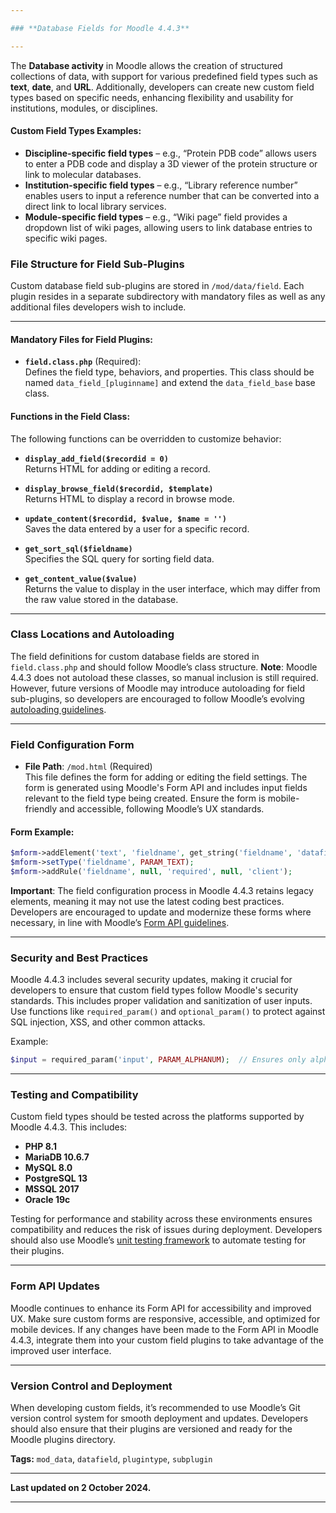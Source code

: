 ```yaml
---

### **Database Fields for Moodle 4.4.3**

---
```


The **Database activity** in Moodle allows the creation of structured collections of data, with support for various predefined field types such as **text**, **date**, and **URL**. Additionally, developers can create new custom field types based on specific needs, enhancing flexibility and usability for institutions, modules, or disciplines.

#### **Custom Field Types Examples:**
- **Discipline-specific field types** – e.g., “Protein PDB code” allows users to enter a PDB code and display a 3D viewer of the protein structure or link to molecular databases.
- **Institution-specific field types** – e.g., “Library reference number” enables users to input a reference number that can be converted into a direct link to local library services.
- **Module-specific field types** – e.g., “Wiki page” field provides a dropdown list of wiki pages, allowing users to link database entries to specific wiki pages.

### **File Structure for Field Sub-Plugins**
Custom database field sub-plugins are stored in `/mod/data/field`. Each plugin resides in a separate subdirectory with mandatory files as well as any additional files developers wish to include.

---

#### **Mandatory Files for Field Plugins:**

- **`field.class.php`** (Required):  
  Defines the field type, behaviors, and properties. This class should be named `data_field_[pluginname]` and extend the `data_field_base` base class.

#### **Functions in the Field Class:**
The following functions can be overridden to customize behavior:

- **`display_add_field($recordid = 0)`**  
  Returns HTML for adding or editing a record.
  
- **`display_browse_field($recordid, $template)`**  
  Returns HTML to display a record in browse mode.
  
- **`update_content($recordid, $value, $name = '')`**  
  Saves the data entered by a user for a specific record.
  
- **`get_sort_sql($fieldname)`**  
  Specifies the SQL query for sorting field data.
  
- **`get_content_value($value)`**  
  Returns the value to display in the user interface, which may differ from the raw value stored in the database.

---

### **Class Locations and Autoloading**
The field definitions for custom database fields are stored in `field.class.php` and should follow Moodle’s class structure. **Note**: Moodle 4.4.3 does not autoload these classes, so manual inclusion is still required. However, future versions of Moodle may introduce autoloading for field sub-plugins, so developers are encouraged to follow Moodle’s evolving [autoloading guidelines](https://moodledev.io/docs/guidelines/files/autoloading).

---

### **Field Configuration Form**

- **File Path**: `/mod.html` (Required)  
  This file defines the form for adding or editing the field settings. The form is generated using Moodle's Form API and includes input fields relevant to the field type being created. Ensure the form is mobile-friendly and accessible, following Moodle’s UX standards.

#### **Form Example:**
```php
$mform->addElement('text', 'fieldname', get_string('fieldname', 'datafield_[pluginname]'), 'size="30"');
$mform->setType('fieldname', PARAM_TEXT);
$mform->addRule('fieldname', null, 'required', null, 'client');
```

**Important**: The field configuration process in Moodle 4.4.3 retains legacy elements, meaning it may not use the latest coding best practices. Developers are encouraged to update and modernize these forms where necessary, in line with Moodle’s [Form API guidelines](https://moodledev.io/docs/apis/core/dml/moodleform).

---

### **Security and Best Practices**

Moodle 4.4.3 includes several security updates, making it crucial for developers to ensure that custom field types follow Moodle's security standards. This includes proper validation and sanitization of user inputs. Use functions like `required_param()` and `optional_param()` to protect against SQL injection, XSS, and other common attacks.

Example:

```php
$input = required_param('input', PARAM_ALPHANUM);  // Ensures only alphanumeric values are accepted
```

---

### **Testing and Compatibility**

Custom field types should be tested across the platforms supported by Moodle 4.4.3. This includes:

- **PHP 8.1**  
- **MariaDB 10.6.7**  
- **MySQL 8.0**  
- **PostgreSQL 13**  
- **MSSQL 2017**  
- **Oracle 19c**

Testing for performance and stability across these environments ensures compatibility and reduces the risk of issues during deployment. Developers should also use Moodle’s [unit testing framework](https://moodledev.io/docs/apis/core/testing/phpunit) to automate testing for their plugins.

---

### **Form API Updates**
Moodle continues to enhance its Form API for accessibility and improved UX. Make sure custom forms are responsive, accessible, and optimized for mobile devices. If any changes have been made to the Form API in Moodle 4.4.3, integrate them into your custom field plugins to take advantage of the improved user interface.

---

### **Version Control and Deployment**
When developing custom fields, it’s recommended to use Moodle’s Git version control system for smooth deployment and updates. Developers should also ensure that their plugins are versioned and ready for the Moodle plugins directory.

**Tags:** `mod_data`, `datafield`, `plugintype`, `subplugin`

---

**Last updated on 2 October 2024.**

---
